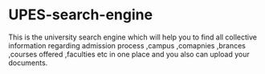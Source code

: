 # UPES-search-engine
 This is the university search engine which will help you to find all collective information regarding admission process ,campus ,comapnies ,brances ,courses offered ,faculties etc in one place and you also can upload your documents.
